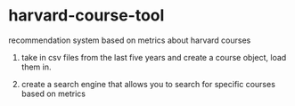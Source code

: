 # harvard-course-tool
recommendation system based on metrics about harvard courses

1. take in csv files from the last five years and create a course object, load them in.


2. create a search engine that allows you to search for specific courses based on metrics



